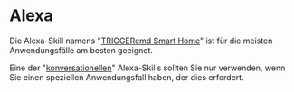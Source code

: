 # Alexa

Die Alexa-Skill namens "[TRIGGERcmd Smart Home](./SmartHomeAlexa.md)" ist für die meisten Anwendungsfälle am besten geeignet.

Eine der "[konversationellen](./ConversationalAlexa.md)" Alexa-Skills sollten Sie nur verwenden, wenn Sie einen speziellen Anwendungsfall haben, der dies erfordert.
